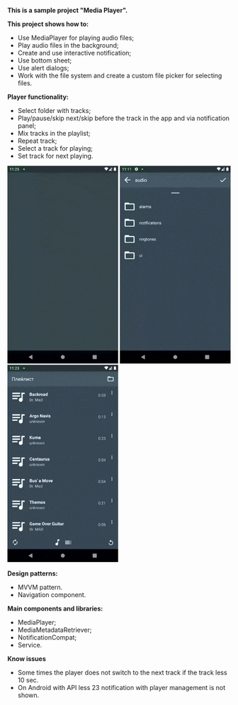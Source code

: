**This is a sample project "Media Player".**

**This project shows how to:**
- Use MediaPlayer for playing audio files;
- Play audio files in the background;
- Create and use interactive notification;
- Use bottom sheet;
- Use alert dialogs;
- Work with the file system and create a custom file picker for selecting files.

**Player functionality:**
- Select folder with tracks;
- Play/pause/skip next/skip before the track in the app and via notification panel;
- Mix tracks in the playlist;
- Repeat track;
- Select a track for playing;
- Set track for next playing.

<img src="https://github.com/AnastasiaKubova/MediaPlayer/blob/master/preview/bg.gif?raw=true" width="250" />
<img src="https://github.com/AnastasiaKubova/MediaPlayer/blob/master/preview/filepicker.gif?raw=true" width="250"/>
<img src="https://github.com/AnastasiaKubova/MediaPlayer/blob/master/preview/playlist.gif?raw=true" width="250">

**Design patterns:**
- MVVM pattern.
- Navigation component.

**Main components and libraries:**
- MediaPlayer;
- MediaMetadataRetriever;
- NotificationCompat;
- Service.

**Know issues**
- Some times the player does not switch to the next track if the track less 10 sec.
- On Android with API less 23 notification with player management is not shown.
